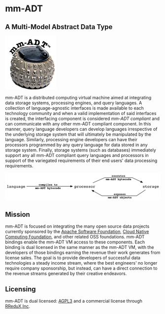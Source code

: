 # mm-ADT
## A Multi-Model Abstract Data Type

<img src="https://raw.githubusercontent.com/mm-adt/mm-adt.github.io/master/images/mm-adt-logo.png" alt="mm-ADT" width="165" />

mm-ADT is a distributed computing virtual machine aimed at integrating data storage systems, processing engines, and query languages. A collection of language-agnostic interfaces is made available to each technology community and when a valid implementation of said interfaces is created, the interfacing component is considered _mm-ADT compliant_ and can communicate with any other mm-ADT compliant component. In this manner, query language developers can develop languages irrespective of the underlying storage system that will ultimately be manipulated by the language. Similarly, processing engine developers can have their processors programmed by any query language for data stored in any storage system. Finally, storage systems (such as databases) immediately support any all mm-ADT compliant query languages and processors in support of the variegated requirements of their end users' data processing requirements.

<img src="https://raw.githubusercontent.com/mm-adt/mm-adt.github.io/master/images/lang-proc-store.png" alt="mm-ADT Components" width="600" />

## Mission

mm-ADT is focused on integrating the many open source data projects currently sponsored by the [Apache Software Foundation](https://apache.org/), [Cloud Native Computing Foundation](https://www.cncf.io/), and other related OSS foundations. mm-ADT bindings enable the mm-ADT VM access to these components. Each binding is dual licensed in the same manner as the mm-ADT VM, with the developers of those bindings earning the revenue their work generates from license sales. The goal is to provide developers of successful data technologies a steady income stream, where the best engineers' no longer require company sponsorship, but instead, can have a direct connection to the revenue streams generated by their creative endeavors.

## Licensing

mm-ADT is dual licensed: [AGPL3](https://www.gnu.org/licenses/agpl-3.0.txt) and a commercial license through [RReduX,Inc](http://rredux.com). 